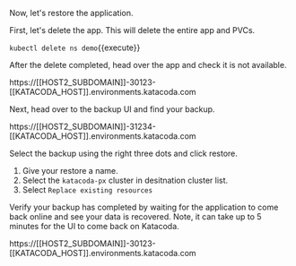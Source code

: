
Now, let's restore the application. 

First, let's delete the app. This will delete the entire app and PVCs.

`kubectl delete ns demo`{{execute}}

After the delete completed, head over the app and check it is not available.

https://[[HOST2_SUBDOMAIN]]-30123-[[KATACODA_HOST]].environments.katacoda.com

Next, head over to the backup UI and find your backup.

https://[[HOST2_SUBDOMAIN]]-31234-[[KATACODA_HOST]].environments.katacoda.com

Select the backup using the right three dots and click restore.

1. Give your restore a name.
2. Select the `katacoda-px` cluster in desitnation cluster list.
3. Select `Replace existing resources`

Verify your backup has completed by waiting for the application to come back online and see your data is recovered. Note, it can take up to 5 minutes for the UI to come back on Katacoda.

https://[[HOST2_SUBDOMAIN]]-30123-[[KATACODA_HOST]].environments.katacoda.com
